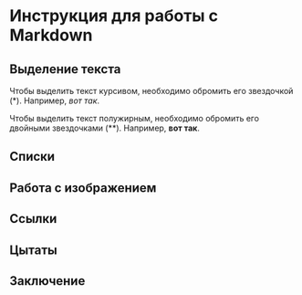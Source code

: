 # Инструкция для работы c Markdown

## Выделение текста
Чтобы выделить текст курсивом, необходимо обромить его звездочкой (*). Например, *вот так*.

Чтобы выделить текст полужирным, необходимо обромить его двойными звездочками (**). Например, **вот так**.

## Списки

## Работа с изображением

## Ссылки 

## Цытаты

## Заключение 
